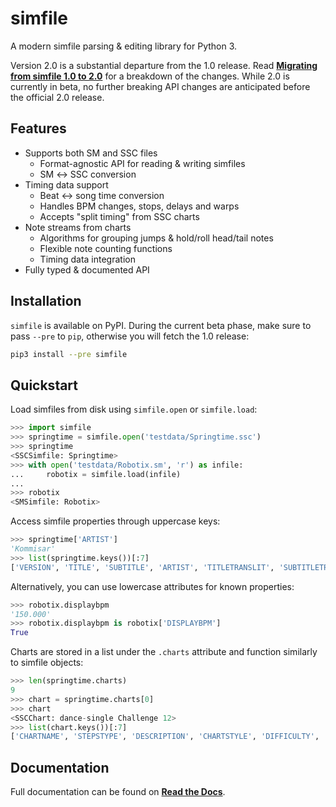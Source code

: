 # simfile

A modern simfile parsing & editing library for Python 3.

Version 2.0 is a substantial departure from the 1.0 release. Read **[Migrating from simfile 1.0 to 2.0](https://simfile.readthedocs.io/en/latest/migrating.html)** for a breakdown of the changes. While 2.0 is currently in beta, no further breaking API changes are anticipated before the official 2.0 release.

## Features

* Supports both SM and SSC files
  - Format-agnostic API for reading & writing simfiles
  - SM ↔︎ SSC conversion
* Timing data support
  - Beat ↔︎ song time conversion
  - Handles BPM changes, stops, delays and warps
  - Accepts "split timing" from SSC charts
* Note streams from charts
  - Algorithms for grouping jumps & hold/roll head/tail notes
  - Flexible note counting functions
  - Timing data integration
* Fully typed & documented API

## Installation

`simfile` is available on PyPI. During the current beta phase, make sure to pass `--pre` to `pip`, otherwise you will fetch the 1.0 release:

```bash
pip3 install --pre simfile
```

## Quickstart

Load simfiles from disk using `simfile.open` or `simfile.load`:

```python
>>> import simfile
>>> springtime = simfile.open('testdata/Springtime.ssc')
>>> springtime
<SSCSimfile: Springtime>
>>> with open('testdata/Robotix.sm', 'r') as infile:
...     robotix = simfile.load(infile)
...
>>> robotix
<SMSimfile: Robotix>
```

Access simfile properties through uppercase keys:

```python
>>> springtime['ARTIST']
'Kommisar'
>>> list(springtime.keys())[:7]
['VERSION', 'TITLE', 'SUBTITLE', 'ARTIST', 'TITLETRANSLIT', 'SUBTITLETRANSLIT', 'ARTISTTRANSLIT']
```

Alternatively, you can use lowercase attributes for known properties:

```python
>>> robotix.displaybpm
'150.000'
>>> robotix.displaybpm is robotix['DISPLAYBPM']
True
```

Charts are stored in a list under the `.charts` attribute and function similarly to simfile objects:

```python
>>> len(springtime.charts)
9
>>> chart = springtime.charts[0]
>>> chart
<SSCChart: dance-single Challenge 12>
>>> list(chart.keys())[:7]
['CHARTNAME', 'STEPSTYPE', 'DESCRIPTION', 'CHARTSTYLE', 'DIFFICULTY', 'METER', 'RADARVALUES']
```

## Documentation

Full documentation can be found on **[Read the Docs](https://simfile.readthedocs.io/en/latest/)**.
